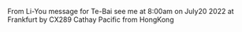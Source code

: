 From Li-You 
message for  Te-Bai
see me at 8:00am
on July20 2022 
at Frankfurt 
by CX289 Cathay Pacific 
from HongKong
